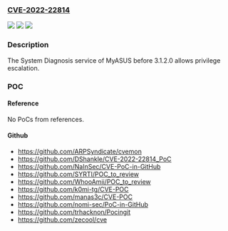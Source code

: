 ### [CVE-2022-22814](https://cve.mitre.org/cgi-bin/cvename.cgi?name=CVE-2022-22814)
![](https://img.shields.io/static/v1?label=Product&message=n%2Fa&color=blue)
![](https://img.shields.io/static/v1?label=Version&message=n%2Fa&color=blue)
![](https://img.shields.io/static/v1?label=Vulnerability&message=n%2Fa&color=brighgreen)

### Description

The System Diagnosis service of MyASUS before 3.1.2.0 allows privilege escalation.

### POC

#### Reference
No PoCs from references.

#### Github
- https://github.com/ARPSyndicate/cvemon
- https://github.com/DShankle/CVE-2022-22814_PoC
- https://github.com/NaInSec/CVE-PoC-in-GitHub
- https://github.com/SYRTI/POC_to_review
- https://github.com/WhooAmii/POC_to_review
- https://github.com/k0mi-tg/CVE-POC
- https://github.com/manas3c/CVE-POC
- https://github.com/nomi-sec/PoC-in-GitHub
- https://github.com/trhacknon/Pocingit
- https://github.com/zecool/cve

